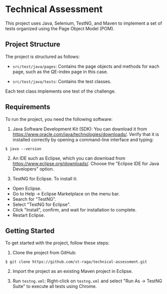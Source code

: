 # Technical Assessment

This project uses Java, Selenium, TestNG, and Maven to implement a set of tests organized using the Page Object Model (POM).

## Project Structure

The project is structured as follows:

* `src/test/java/pages`: Contains the page objects and methods for each page, such as the QE-index page in this case.

* `src/test/java/tests`: Contains the test classes.

Each test class implements one test of the challenge.

## Requirements

To run the project, you need the following software:

1. Java Software Development Kit (SDK): You can download it from https://www.oracle.com/java/technologies/downloads/. Verify that it is installed correctly by opening a command-line interface and typing:

```
$ java --version

```

2. An IDE such as Eclipse, which you can download from https://www.eclipse.org/downloads/. Choose the "Eclipse IDE for Java Developers" option.

3. TestNG for Eclipse. To install it:

* Open Eclipse.
* Go to Help -> Eclipse Marketplace on the menu bar.
* Search for "TestNG".
* Select "TestNG for Eclipse".
* Click "Install", confirm, and wait for installation to complete.
* Restart Eclipse.

## Getting Started

To get started with the project, follow these steps:

1. Clone the project from GitHub:

```
$ git clone https://github.com/st-raga/technical-assessment.git

```

2. Import the project as an existing Maven project in Eclipse.

3. Run `testng.xml`: Right-click on `testng.xml` and select "Run As -> TestNG Suite" to execute all tests using Chrome.
